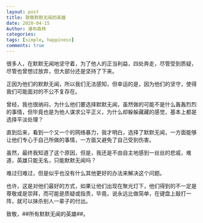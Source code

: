```yaml
---
layout: post
title: 致敬默默无闻的英雄
date: 2020-04-15
Author: 瀑布森林
categories: 
tags: [simple, happiness]
comments: true
---
```



很多人，在默默无闻地坚守着，为了他人的正当利益，四处奔走，尽管受到质疑，尽管也曾想过放弃，但大部分还是坚持了下来。

正因为他们的默默无闻，所以我们无法感知，但幸运的是，因为他们的坚守，使得我们可能面对的不公不复存在。

曾经，我也很纳闷，为什么他们要选择默默无闻，虽然做的可能不是什么轰轰烈烈的事情，但毕竟也是为他人谋求公平正义，为什么却躲躲藏藏的感觉，基本上都是选择平淡处理？

直到后来，看到一个又一个的网络暴力，我才明白，选择了默默无闻，一方面能够让他们专心于自己所做的事情，一方面又避免了自己受到伤害。

虽然，最终我知道了这个原因，但是，我还是不由自主地感到一丝丝的悲戚，难道，英雄只能无名，只能默默无闻吗？

难过归难过，但是似乎也没有什么其他更好的办法来解决这个问题。

也许，这是对他们最好的方式，如果让他们出现在聚光灯下，他们得到的不一定是尊敬或是崇拜，而可能是质疑或指责，毕竟，说永远比做简单，在键盘上敲打一阵，就可以抹杀别人一辈子的付出。

致敬，##所有默默无闻的英雄##。
